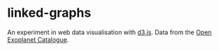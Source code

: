 # linked-graphs
An experiment in web data visualisation with [d3.js](https://github.com/d3/d3).
Data from the [Open Exoplanet Catalogue](https://github.com/OpenExoplanetCatalogue/open_exoplanet_catalogue).
